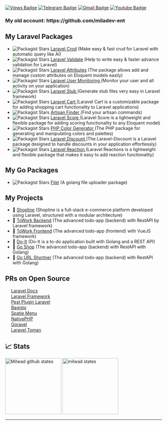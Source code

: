 [![Views Badge](https://komarev.com/ghpvc/?username=milwad-dev)](https://github.com/milwad-dev)
[![Telegram Badge](https://img.shields.io/badge/-Telegram-blue?style=flat&logo=telegram&logoColor=white&link=https://t.me/milwad84dev/)](https://t.me/milwad84dev/)
[![Gmail Badge](https://img.shields.io/badge/-milwad.dev@gmail.com-c14438?style=flat&logo=Gmail&logoColor=white&link=mailto:milwad.dev@gmail.com)](mailto:milwad.dev@gmail.com)
[![Youtube Badge](https://img.shields.io/badge/-Youtube-red?style=flat&logo=youtube&logoColor=white&link=https://www.youtube.com/@milwad)]([https://t.me/milwad84dev/](https://www.youtube.com/@milwad))

<h3>
My old account: https://github.com/miladev-ent
</h3>

## My Laravel Packages
 - <img alt="Packagist Stars" src="https://img.shields.io/packagist/stars/milwad/laravel-crod"> <a href="https://github.com/milwad-dev/laravel-crod">  Laravel Crod</a> (Make easy & fast crud for Laravel with automatic query like AI)
 - <img alt="Packagist Stars" src="https://img.shields.io/packagist/stars/milwad/laravel-validate"> <a href="https://github.com/milwad-dev/laravel-validate">  Laravel Validate</a> (Help to write easy & faster advance validation for Laravel)
 - <img alt="Packagist Stars" src="https://img.shields.io/packagist/stars/milwad/laravel-attributes"> <a href="https://github.com/milwad-dev/laravel-attributes">  Laravel Attributes</a> (The package allows add and manage custom attributes on Eloquent models easily)
 - <img alt="Packagist Stars" src="https://img.shields.io/packagist/stars/binafy/laravel-user-monitoring"> <a href="https://github.com/binafy/laravel-user-monitoring">  Laravel User Monitoring </a> (Monitor your user and all activity on your application)
 - <img alt="Packagist Stars" src="https://img.shields.io/packagist/stars/binafy/laravel-stub"> <a href="https://github.com/binafy/laravel-stub">  Laravel Stub </a> (Generate stub files very easy in Laravel framework)
 - <img alt="Packagist Stars" src="https://img.shields.io/packagist/stars/binafy/laravel-cart"> <a href="https://github.com/binafy/laravel-cart">  Laravel Cart </a> (Laravel Cart is a customizable package for adding shopping cart functionality to Laravel applications)
 - <img alt="Packagist Stars" src="https://img.shields.io/packagist/stars/binafy/artisan-finder"> <a href="https://github.com/binafy/artisan-finder">  Artisan Finder </a> (Find your artisan commands)
 - <img alt="Packagist Stars" src="https://img.shields.io/packagist/stars/binafy/laravel-score"> <a href="https://github.com/binafy/laravel-score">  Laravel Score </a> (Laravel Score is a lightweight and flexible package for adding scoring functionality to any Eloquent model)
 - <img alt="Packagist Stars" src="https://img.shields.io/packagist/stars/binafy/laravel-score"> <a href="https://github.com/binafy/php-color-generator">  PHP Color Generator </a> (The PHP package for generating and manipulating colors and palettes)
 - <img alt="Packagist Stars" src="https://img.shields.io/packagist/stars/binafy/laravel-discount"> <a href="https://github.com/binafy/laravel-discount">  Laravel Discount </a> (The Laravel-Discount is a Laravel package designed to handle discounts in your application effortlessly)
 - <img alt="Packagist Stars" src="https://img.shields.io/packagist/stars/binafy/laravel-reactions"> <a href="https://github.com/binafy/laravel-reactions">  Laravel Reaction </a> (Laravel Reactions is a lightweight and flexible package that makes it easy to add reaction functionality)

## My Go Packages
 - <img alt="Packagist Stars" src="https://img.shields.io/github/stars/milwad-dev/filei"> <a href="https://github.com/milwad-dev/filei">  FileI</a> (A golang file uploader package)

 ## My Projects
  - 🎁 <a href="https://github.com/milwad-dev/shopline"> Shopline</a> (Shopline is a full-stack e-commerce platform developed using Laravel, structured with a modular architecture)
  - 🎁 <a href="https://github.com/milwad-dev/towork-backend"> ToWork Backend</a> (The advanced todo-app (backend) with RestAPI by Laravel framework)
  - 🎁 <a href="https://github.com/milwad-dev/towork-frontend"> ToWork Frontend</a> (The advanced todo-app (frontend) with VueJS framework)
  - 🎁 <a href="https://github.com/milwad-dev/do-it"> Do-It</a> (Do-It is a to-do application built with Golang and a REST API)
  - 🎁 <a href="https://github.com/milwad-dev/go-shop"> Go Shop</a> (The advanced todo-app (backend) with RestAPI with Golang)
  - 🎁 <a href="https://github.com/milwad-dev/go-shop"> Go URL Shortner</a> (The advanced todo-app (backend) with RestAPI with Golang)

## PRs on Open Source

<img src="https://laravel.com/img/logomark.min.svg" width="15"> [Laravel Docs](https://github.com/laravel/docs/pulls?q=is%3Amerged+is%3Apr+author%3Amilwad-dev) <br>
<img src="https://laravel.com/img/logomark.min.svg" width="15"> [Laravel Framework](https://github.com/laravel/framework/pulls?q=is%3Amerged+is%3Apr+author%3Amilwad-dev) <br>
<img src="https://pestphp.com/www/assets/logo.svg" width="15">  [Pest Plugin Laravel](https://github.com/pestphp/pest-plugin-laravel/pulls?q=is%3Amerged+is%3Apr+author%3Amilwad-dev) <br>
<img src="https://avatars.githubusercontent.com/u/43133047?s=200&v=4" width="15"> [Bagisto](https://github.com/bagisto/bagisto/pulls?q=is%3Amerged+is%3Apr+author%3Amilwad-dev ) <br>
<img src="https://avatars.githubusercontent.com/u/7535935?s=200&v=4" width="15"> [Spatie Menu](https://github.com/spatie/menu/pulls?q=is%3Apr+author%3Amilwad-dev) <br>
<img src="https://avatars.githubusercontent.com/u/130286900?s=200&v=4" width="15"> [NativePHP](https://github.com/nativephp/laravel/pulls?q=is%3Apr+author%3Amilwad-dev) <br>
<img src="https://www.goravel.dev/logo-mini.png" width="15">  [Goravel](https://github.com/goravel/framework/pulls?q=is%3Apr+author%3Amilwad-dev+is%3Amerged) <br>
<img src="https://github.com/evryn/laravel-toman/raw/master/docs/_media/logo.png" width="15">  [Laravel Toman](https://github.com/evryn/laravel-toman/pulls?q=is%3Apr+is%3Amerged+author%3Amilwad-dev+) <be>

## 📈 Stats

<img src="https://github-readme-stats.vercel.app/api?username=milwad-dev&show_icons=true&hide_border=true" alt="Milwad github states" height="180" /> <img src="https://github-readme-stats.vercel.app/api/top-langs/?username=milwad-dev&layout=compact&theme=vision-friendly-dark" alt="milwad states" height="180" />

<hr>
